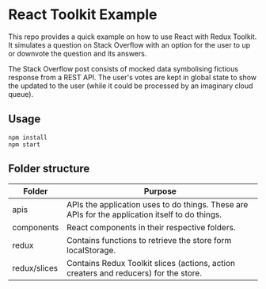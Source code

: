 # React Toolkit Example

This repo provides a quick example on how to use React with Redux Toolkit. It simulates a question on Stack Overflow with an option for the user to up or downvote the question and its answers.

The Stack Overflow post consists of mocked data symbolising fictious response from a REST API. The user's votes are kept in global state to show the updated to the user (while it could be processed by an imaginary cloud queue).

## Usage

```
npm install
npm start
```

## Folder structure

| Folder       | Purpose                                                                                         |
|--------------|-------------------------------------------------------------------------------------------------|
| apis         | APIs the application uses to do things. These are APIs for the application itself to do things. |
| components   | React components in their respective folders.                                                   |
| redux        | Contains functions to retrieve the store form localStorage.                                     |
| redux/slices | Contains Redux Toolkit slices (actions, action creaters and reducers) for the store.            |
